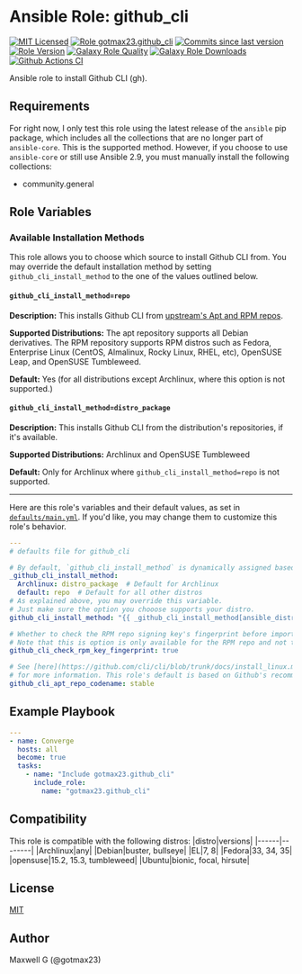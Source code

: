 # Ansible Role: github_cli
[![MIT Licensed][badge-license]][link-license]
[![Role gotmax23.github_cli][badge-role]][link-galaxy]
[![Commits since last version][badge-commits-since]][link-commits-since]
[![Role Version][badge-version]][link-version]
[![Galaxy Role Quality][badge-quality]][link-galaxy]
[![Galaxy Role Downloads][badge-downloads]][link-galaxy]
[![Github Actions CI][badge-ci]][link-ci]

Ansible role to install Github CLI (gh).

## Requirements
For right now, I only test this role using the latest release of the `ansible` pip package, which includes all the collections that are no longer part of `ansible-core`. This is the supported method. However, if you choose to use `ansible-core` or still use Ansible 2.9, you must manually install the following collections:
- community.general

## Role Variables

### Available Installation Methods

This role allows you to choose which source to install Github CLI from. You may override the default installation method by setting `github_cli_install_method` to the one of the values outlined below.

#### `github_cli_install_method=repo`

**Description:** This installs Github CLI from [upstream's Apt and RPM repos](https://github.com/cli/cli/blob/trunk/docs/install_linux.md#official-sources).

**Supported Distributions:** The apt repository supports all Debian derivatives. The RPM repository supports RPM distros such as Fedora, Enterprise Linux (CentOS, Almalinux, Rocky Linux, RHEL, etc), OpenSUSE Leap, and OpenSUSE Tumbleweed.

**Default:** Yes (for all distributions except Archlinux, where this option is not supported.)

#### `github_cli_install_method=distro_package`

**Description:** This installs Github CLI from the distribution's repositories, if it's available.

**Supported Distributions:** Archlinux and OpenSUSE Tumbleweed

**Default:** Only for Archlinux where `github_cli_install_method=repo` is not supported.

----

Here are this role's variables and their default values, as set in [`defaults/main.yml`][link-defaults]. If you'd like, you may change them to customize this role's behavior.

``` yaml
---
# defaults file for github_cli

# By default, `github_cli_install_method` is dynamically assigned based on your distribution.
_github_cli_install_method:
  Archlinux: distro_package  # Default for Archlinux
  default: repo  # Default for all other distros
# As explained above, you may override this variable.
# Just make sure the option you chooose supports your distro.
github_cli_install_method: "{{ _github_cli_install_method[ansible_distribution] | default(_github_cli_install_method['default']) }}"

# Whether to check the RPM repo signing key's fingerprint before importing it.
# Note that this is option is only available for the RPM repo and not the apt one.
github_cli_check_rpm_key_fingerprint: true

# See [here](https://github.com/cli/cli/blob/trunk/docs/install_linux.md#debian-ubuntu-linux-apt)
# for more information. This role's default is based on Github's recommendation.
github_cli_apt_repo_codename: stable

```

## Example Playbook
``` yaml
---
- name: Converge
  hosts: all
  become: true
  tasks:
    - name: "Include gotmax23.github_cli"
      include_role:
        name: "gotmax23.github_cli"

```

## Compatibility
This role is compatible with the following distros:
|distro|versions|
|------|--------|
|Archlinux|any|
|Debian|buster, bullseye|
|EL|7, 8|
|Fedora|33, 34, 35|
|opensuse|15.2, 15.3, tumbleweed|
|Ubuntu|bionic, focal, hirsute|

## License
[MIT][link-license]

## Author
Maxwell G (@gotmax23)

[badge-license]: https://img.shields.io/github/license/gotmax23/ansible-role-github_cli.svg
[link-license]: https://github.com/gotmax23/ansible-role-github_cli/blob/main/LICENSE
[badge-role]: https://img.shields.io/ansible/role/55882.svg
[link-galaxy]: https://galaxy.ansible.com/gotmax23/github_cli
[badge-version]: https://img.shields.io/github/release/gotmax23/ansible-role-github_cli.svg
[link-version]: https://github.com/gotmax23/ansible-role-github_cli/releases
[badge-commits-since]: https://img.shields.io/github/commits-since/gotmax23/ansible-role-github_cli/latest.svg
[link-commits-since]: https://github.com/gotmax23/ansible-role-github_cli/commits/main
[badge-quality]: https://img.shields.io/ansible/quality/55882.svg
[badge-downloads]: https://img.shields.io/ansible/role/d/55882.svg
[badge-ci]: https://github.com/gotmax23/ansible-role-github_cli/actions/workflows/molecule.yml/badge.svg?branch=main
[link-ci]: https://github.com/gotmax23/ansible-role-github_cli/actions/workflows/molecule.yml
[link-defaults]: https://github.com/gotmax23/ansible-role-github_cli/blob/main/defaults.yml
